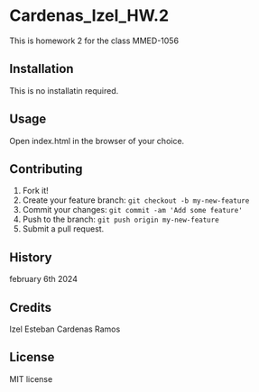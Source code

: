 # Cardenas_Izel_HW.2
This is homework 2 for the class MMED-1056

## Installation
This is no installatin required.

## Usage
Open index.html in the browser of your choice.

## Contributing
1. Fork it!
2. Create your feature branch: `git checkout -b my-new-feature`
3. Commit your changes: `git commit -am 'Add some feature'`
4. Push to the branch: `git push origin my-new-feature`
5. Submit a pull request.

## History
 february 6th 2024

## Credits
Izel Esteban Cardenas Ramos

## License
MIT license
